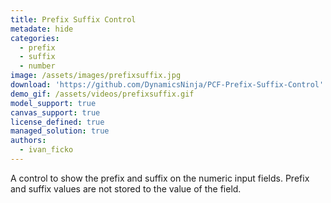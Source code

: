 ```yaml
---
title: Prefix Suffix Control
metadate: hide
categories:
  - prefix
  - suffix
  - number
image: /assets/images/prefixsuffix.jpg
download: 'https://github.com/DynamicsNinja/PCF-Prefix-Suffix-Control'
demo_gif: /assets/videos/prefixsuffix.gif
model_support: true
canvas_support: true
license_defined: true
managed_solution: true
authors:
  - ivan_ficko
---
```

A control to show the prefix and suffix on the numeric input fields. Prefix and suffix values are not stored to the value of the field.
